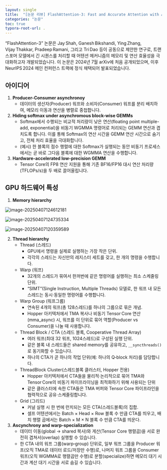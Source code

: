 ```yaml
---
layout: single
title:  "[논문 리뷰] FlashAttention-3: Fast and Accurate Attention with Asynchrony and Low-precision"
categories: "논문"
toc: true
typora-root-url: .
---
```


“FlashAttention-3” 논문은 Jay Shah, Ganesh Bikshandi, Ying Zhang, Vijay Thakkar, Pradeep Ramani, 그리고 Tri Dao 등이 공동으로 제안한 연구로, 트랜스포머 모델에서 긴 시퀀스를 처리할 때 어텐션 메커니즘의 메모리 및 연산 효율성을 극대화하고자 개발되었습니다. 이 논문은 2024년 7월 arXiv에 처음 공개되었으며, 이후 NeurIPS 2024 메인 컨퍼런스 트랙에 정식 채택되어 발표되었습니다.

## 아이디어

1. **Producer-Consumer asynchronoy** 
   - 데이터의 생산자(Producer) 워프와 소비자(Consumer) 워프를 분리 배치하여, 메모리 이동과 연산을 병렬로 중첩합니다. 
2. **Hiding softmax under asynchromous block-wise GEMMs**
   - Softmax에서 수행되는 비교적 처리량이 낮은 연산(floating point multiple-add, exponential)을 비동기 WGMMA 명령어로 처리되는 GEMM 연산과 겹치도록 합니다. 이를 통해 Softmax의 연산 시간을 GEMM 연산 시간으로 숨기고, 전체 처리 효율을 극대화합니다. 
   - (예시) 한 블록의 점수 행렬에 대한 Softmax가 실행되는 동안 비동기 프로세스에서는 곧 바로 그다음 블록에 대한 WGMMA 연산을 수행합니다. 
3. **Hardware-accelerated low-precision GEMM**
   - Tensor Core의 FP8 연산 지원을 통해 기존 BF16/FP16 대시 연산 처리량(TFLOPs/s)을 두 배로 끌어올립니다. 

## GPU 하드웨어 특성

1. **Memory hierarchy**

![image-20250407124612181](../../images/2025-04-07-flash_attention_3/image-20250407124612181.png)

![image-20250407124735334](../../images/2025-04-07-flash_attention_3/image-20250407124735334.png)

![image-20250407120359589](../../images/2025-04-07-flash_attention_3/image-20250407120359589.png)

2. **Thread hierarchy**
   - Thread (스레드)
     - GPU에서 명령을 실제로 실행하는 가장 작은 단위.
     - 각각의 스레드는 자신만의 레지스터 세트를 갖고, 한 개의 명령을 수행합니다.
   - Warp (워프)
     - 32개의 스레드가 묶여서 한꺼번에 같은 명령어를 실행하는 최소 스케줄링 단위.
     - “SIMT”(Single Instruction, Multiple Threads) 모델로, 한 워프 내 모든 스레드는 동시·동일한 명령어를 수행합니다.
   - Warp Group (워프그룹)
     - 연속된 4개의 워프(총 128스레드)를 하나의 그룹으로 묶은 개념.
     - Hopper 아키텍처에서 TMA 복사나 비동기 Tensor Core 연산(mma_async) 시, 워프를 이 단위로 묶어 역할(Producer vs Consumer)을 나눌 때 사용합니다.
   - Thread Block / CTA (스레드 블록, Cooperative Thread Array)
     - 여러 워프(최대 32 워프, 1024스레드)로 구성된 실행 단위.
     - 같은 블록 내 스레드들은 shared memory를 공유하고, `__syncthreads()`로 동기화할 수 있습니다.
     - 하나의 CTA가 곧 하나의 작업 단위(예: 하나의 Q‑block 처리)를 담당합니다.
   - ThreadBlock Cluster(스레드블록 클러스터, Hopper 전용)
     - Hopper 아키텍처에서 CTA들을 물리적·논리적으로 묶어 TMA와 Tensor Core의 비동기 파이프라이닝을 최적화하기 위해 사용되는 단위
     - 같은 클러스터에 속한 CTA들은 TMA 버퍼와 Tensor Core 파이프라인을 협력적으로 공유·스케줄링합니다.
   - Grid (그리드)
     - 커널 실행 시 한 번에 런치되는 모든 CTA(스레드블록)의 집합.
     - 셀프 어텐션에서는 Batch $\times$ Head $\times$ Row 블록 수 만큼 CTA를 띄우고, 배치 행렬 곱에서는  Batch $\times$ M $\times$ N 블록 수 만큼 CTA를 띄운다. 
3. **Ascynchrony and warp-specialization**
   - 데이터 이동(global $\rightarrow$ shared 복사)와 게산(Tensor Core 행렬곱)을 서로 완전히 겹쳐서(overlap) 실행할 수 있습니다. 
   - 한 CTA 내의 워프 그룹(warp‑group) 단위로, 일부 워프 그룹을 Producer 워프(오직 TMA로 데이터 로드/저장만 수행)로, 나머지 워프 그룹을 Consumer 워프(오직 WGMMA로 행렬곱만 수행)로 분할(specialize)하면 메모리 대기 시간과 계산 대기 시간을 서로 숨길 수 있습니다.
